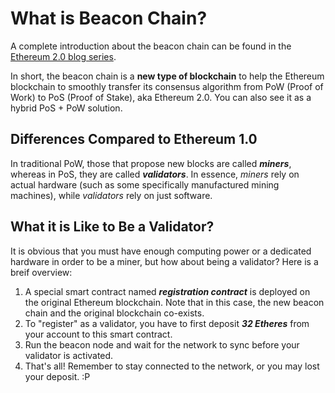 # What is Beacon Chain?

A complete introduction about the beacon chain can be found in the [Ethereum 2.0 blog series](https://our.status.im/two-point-oh-the-beacon-chain/).

In short, the beacon chain is a **new type of blockchain** to help the Ethereum blockchain to smoothly transfer its consensus algorithm from PoW (Proof of Work) to PoS (Proof of Stake), aka Ethereum 2.0. You can also see it as a hybrid PoS + PoW solution.

## Differences Compared to Ethereum 1.0

In traditional PoW, those that propose new blocks are called **_miners_**, whereas in PoS, they are called **_validators_**. In essence, _miners_ rely on actual hardware (such as some specifically manufactured mining machines), while _validators_ rely on just software.

## What it is Like to Be a Validator?

It is obvious that you must have enough computing power or a dedicated hardware in order to be a miner, but how about being a validator? Here is a breif overview:

1. A special smart contract named **_registration contract_** is deployed on the original Ethereum blockchain. Note that in this case, the new beacon chain and the original blockchain co-exists.
2. To "register" as a validator, you have to first deposit **_32 Etheres_** from your account to this smart contract.
3. Run the beacon node and wait for the network to sync before your validator is activated.
4. That's all! Remember to stay connected to the network, or you may lost your deposit. :P

